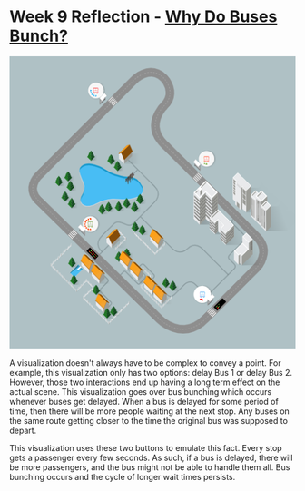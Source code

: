 # Week 9 Reflection - [Why Do Buses Bunch?](https://setosa.io/bus/)

![Visualization](./images/r9.png)

A visualization doesn't always have to be complex to convey a point. For example, this visualization only has two options: delay Bus 1 or delay Bus 2. However, those two interactions end up having a long term effect on the actual scene. This visualization goes over bus bunching which occurs whenever buses get delayed. When a bus is delayed for some period of time, then there will be more people waiting at the next stop. Any buses on the same route getting closer to the time the original bus was supposed to depart.

This visualization uses these two buttons to emulate this fact. Every stop gets a passenger every few seconds. As such, if a bus is delayed, there will be more passengers, and the bus might not be able to handle them all. Bus bunching occurs and the cycle of longer wait times persists.